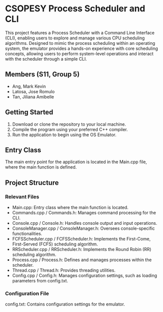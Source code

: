 # CSOPESY Process Scheduler and CLI
This project features a Process Scheduler with a Command Line Interface (CLI), enabling users to explore and manage various CPU scheduling algorithms. Designed to mimic the process scheduling within an operating system, the emulator provides a hands-on experience with core scheduling concepts, allowing users to perform system-level operations and interact with the scheduler through a simple CLI.

## Members (S11, Group 5)
- Ang, Mark Kevin 
- Latosa, Jose Romulo
- Tan, Jiliana Amibelle

## Getting Started
1. Download or clone the repository to your local machine.
2. Compile the program using your preferred C++ compiler.
3. Run the application to begin using the OS Emulator.

## Entry Class
The main entry point for the application is located in the Main.cpp file, where the main function is defined.

## Project Structure
### Relevant Files
- Main.cpp: Entry class where the main function is located.
- Commands.cpp / Commands.h: Manages command processing for the CLI.
- Console.cpp / Console.h: Handles console output and input operations.
- ConsoleManager.cpp / ConsoleManager.h: Oversees console-specific functionalities.
- FCFSScheduler.cpp / FCFSScheduler.h: Implements the First-Come, First-Served (FCFS) scheduling algorithm.
- RRScheduler.cpp / RRScheduler.h: Implements the Round Robin (RR) scheduling algorithm.
- Process.cpp / Process.h: Defines and manages processes within the scheduler.
- Thread.cpp / Thread.h: Provides threading utilities.
- Config.cpp / Config.h: Manages configuration settings, such as loading parameters from config.txt.
### Configuration File
config.txt: Contains configuration settings for the emulator.




